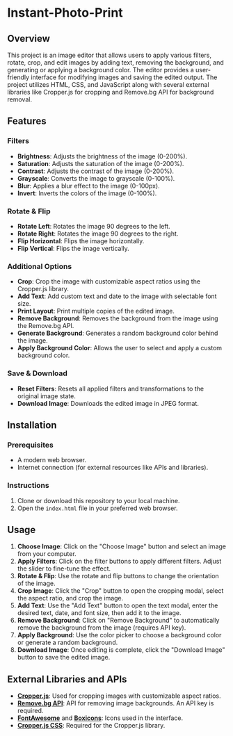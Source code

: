 # Instant-Photo-Print

## Overview

This project is an image editor that allows users to apply various filters, rotate, crop, and edit images by adding text, removing the background, and generating or applying a background color. The editor provides a user-friendly interface for modifying images and saving the edited output. The project utilizes HTML, CSS, and JavaScript along with several external libraries like Cropper.js for cropping and Remove.bg API for background removal.

## Features

### Filters
- **Brightness**: Adjusts the brightness of the image (0-200%).
- **Saturation**: Adjusts the saturation of the image (0-200%).
- **Contrast**: Adjusts the contrast of the image (0-200%).
- **Grayscale**: Converts the image to grayscale (0-100%).
- **Blur**: Applies a blur effect to the image (0-100px).
- **Invert**: Inverts the colors of the image (0-100%).

### Rotate & Flip
- **Rotate Left**: Rotates the image 90 degrees to the left.
- **Rotate Right**: Rotates the image 90 degrees to the right.
- **Flip Horizontal**: Flips the image horizontally.
- **Flip Vertical**: Flips the image vertically.

### Additional Options
- **Crop**: Crop the image with customizable aspect ratios using the Cropper.js library.
- **Add Text**: Add custom text and date to the image with selectable font size.
- **Print Layout**: Print multiple copies of the edited image.
- **Remove Background**: Removes the background from the image using the Remove.bg API.
- **Generate Background**: Generates a random background color behind the image.
- **Apply Background Color**: Allows the user to select and apply a custom background color.

### Save & Download
- **Reset Filters**: Resets all applied filters and transformations to the original image state.
- **Download Image**: Downloads the edited image in JPEG format.

## Installation

### Prerequisites
- A modern web browser.
- Internet connection (for external resources like APIs and libraries).

### Instructions
1. Clone or download this repository to your local machine.
2. Open the `index.html` file in your preferred web browser.

## Usage

1. **Choose Image**: Click on the "Choose Image" button and select an image from your computer.
2. **Apply Filters**: Click on the filter buttons to apply different filters. Adjust the slider to fine-tune the effect.
3. **Rotate & Flip**: Use the rotate and flip buttons to change the orientation of the image.
4. **Crop Image**: Click the "Crop" button to open the cropping modal, select the aspect ratio, and crop the image.
5. **Add Text**: Use the "Add Text" button to open the text modal, enter the desired text, date, and font size, then add it to the image.
6. **Remove Background**: Click on "Remove Background" to automatically remove the background from the image (requires API key).
7. **Apply Background**: Use the color picker to choose a background color or generate a random background.
8. **Download Image**: Once editing is complete, click the "Download Image" button to save the edited image.

## External Libraries and APIs

- **[Cropper.js](https://fengyuanchen.github.io/cropperjs/)**: Used for cropping images with customizable aspect ratios.
- **[Remove.bg API](https://www.remove.bg/api)**: API for removing image backgrounds. An API key is required.
- **[FontAwesome](https://fontawesome.com/)** and **[Boxicons](https://boxicons.com/)**: Icons used in the interface.
- **[Cropper.js CSS](https://cdnjs.cloudflare.com/ajax/libs/cropperjs/1.6.2/cropper.min.css)**: Required for the Cropper.js library.

